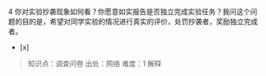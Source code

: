 4
你对实验抄袭现象如何看？你愿意如实报告是否独立完成实验任务？我问这个问题的目的是，希望对同学实验的情况进行真实的评价，处罚抄袭者，奖励独立完成者。
- [x]  

> 知识点：调查问卷
> 出处：网络
> 难度：1
> 解释
